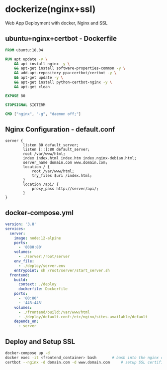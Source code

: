 # dockerize(nginx+ssl)

Web App Deployment with docker, Nginx and SSL

## ubuntu+nginx+certbot - Dockerfile

```Dockerfile
FROM ubuntu:18.04

RUN apt update -y \
    && apt install nginx -y \
    && apt-get install software-properties-common -y \
    && add-apt-repository ppa:certbot/certbot -y \
    && apt-get update -y \
    && apt-get install python-certbot-nginx -y \
    && apt-get clean

EXPOSE 80

STOPSIGNAL SIGTERM

CMD ["nginx", "-g", "daemon off;"]
```

## Nginx Configuration - default.conf

```
server {
        listen 80 default_server;
        listen [::]:80 default_server;
        root /var/www/html;
        index index.html index.htm index.nginx-debian.html;
        server_name domain.com www.domain.com;
        location / {
            root /var/www/html;
            try_files $uri /index.html;
        }
        location /api/ {
            proxy_pass http://server/api/;
        }
}
```

## docker-compose.yml

```yaml
version: '3.8'
services:
  server:
    image: node:12-alpine
    ports:
      - '8080:80'
    volumes:
      - ./server:/root/server
    env_file:
      - ./deploy/server.env
    entrypoint: sh /root/server/start_server.sh
  frontend:
    build:
      context: ./deploy
      dockerfile: Dockerfile
    ports:
      - '80:80'
      - '443:443'
    volumes:
      - ./frontend/build:/var/www/html
      - ./deploy/default.conf:/etc/nginx/sites-available/default
    depends_on:
      - server
```

## Deploy and Setup SSL

```bash
docker-compose up -d
docker exec -it <frontend_container> bash       # bash into the nginx container
certbot --nginx -d domain.com -d www.domain.com     # setup SSL certificate
```
